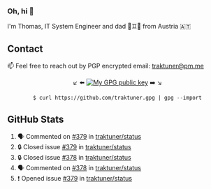 ### Oh, hi 👋

I'm Thomas, IT System Engineer and dad 👶♊️👶 from Austria 🇦🇹

<!--
**traktuner/traktuner** is a ✨ _special_ ✨ repository because its `README.md` (this file) appears on your GitHub profile.

Here are some ideas to get you started:

- 🔭 I’m currently working on ...
- 🌱 I’m currently learning ...
- 👯 I’m looking to collaborate on ...
- 🤔 I’m looking for help with ...
- 💬 Ask me about ...
- 📫 How to reach me: ...
- 😄 Pronouns: ...
- ⚡ Fun fact: ...
-->

## Contact
📫 Feel free to reach out by PGP encrypted email:
traktuner@pm.me

<div align="center" markdown="1">

↙️ ⬅️ [![My GPG public key](https://img.shields.io/badge/PGP%20public%20key-6D4AFF?style=for-the-badge)](https://github.com/traktuner.gpg) ➡️ ↘️

```shell
$ curl https://github.com/traktuner.gpg | gpg --import
```

</div>

## GitHub Stats
<!--START_SECTION:activity-->
1. 🗣 Commented on [#379](https://github.com/traktuner/status/issues/379#issuecomment-2182030310) in [traktuner/status](https://github.com/traktuner/status)
2. 🔒 Closed issue [#379](https://github.com/traktuner/status/issues/379) in [traktuner/status](https://github.com/traktuner/status)
3. 🔒 Closed issue [#378](https://github.com/traktuner/status/issues/378) in [traktuner/status](https://github.com/traktuner/status)
4. 🗣 Commented on [#378](https://github.com/traktuner/status/issues/378#issuecomment-2182030264) in [traktuner/status](https://github.com/traktuner/status)
5. ❗ Opened issue [#379](https://github.com/traktuner/status/issues/379) in [traktuner/status](https://github.com/traktuner/status)
<!--END_SECTION:activity-->

<!--
![](https://github.com/traktuner/traktuner/blob/master/generated/overview.svg)
![](https://github.com/traktuner/traktuner/blob/master/generated/languages.svg)
-->

